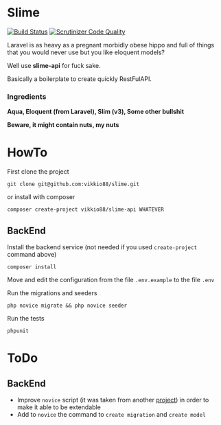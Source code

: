 # Slime
[![Build Status](https://travis-ci.org/vikkio88/slime.svg?branch=master)](https://travis-ci.org/vikkio88/slime) [![Scrutinizer Code Quality](https://scrutinizer-ci.com/g/vikkio88/slime/badges/quality-score.png?b=master)](https://scrutinizer-ci.com/g/vikkio88/slime/?branch=master)

Laravel is as heavy as a pregnant morbidly obese hippo and full of things that you would never use but you like eloquent models?

Well use **slime-api** for fuck sake.

Basically a boilerplate to create quickly RestFulAPI.

### Ingredients

**Aqua, Eloquent (from Laravel), Slim (v3), Some other bullshit**

**Beware, it might contain nuts, my nuts**

# HowTo
First clone the project
```
git clone git@github.com:vikkio88/slime.git
```
or install with composer
```
composer create-project vikkio88/slime-api WHATEVER
```

## BackEnd
Install the backend service (not needed if you used ```create-project``` command above)
```
composer install
```

Move and edit the configuration from the file ```.env.example``` to the file ```.env```

Run the migrations and seeders
```
php novice migrate && php novice seeder
```
Run the tests
```
phpunit
```

# ToDo
## BackEnd
-  Improve ```novice``` script (it was taken from another [project](https://github.com/kladd/slim-eloquent)) in order to make it able to be extendable
-  Add to ```novice``` the command to ```create migration``` and  ``create model``

